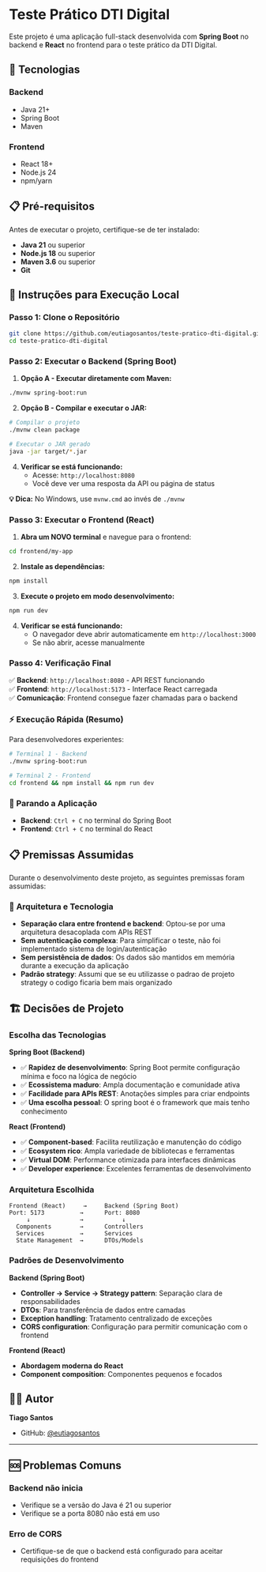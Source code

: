 # Teste Prático DTI Digital

Este projeto é uma aplicação full-stack desenvolvida com **Spring Boot** no backend e **React** no frontend para o teste prático da DTI Digital.

## 🚀 Tecnologias

### Backend
- Java 21+
- Spring Boot
- Maven

### Frontend
- React 18+
- Node.js 24
- npm/yarn

## 📋 Pré-requisitos

Antes de executar o projeto, certifique-se de ter instalado:

- **Java 21** ou superior
- **Node.js 18** ou superior
- **Maven 3.6** ou superior
- **Git**

## 🚀 Instruções para Execução Local

### **Passo 1: Clone o Repositório**

```bash
git clone https://github.com/eutiagosantos/teste-pratico-dti-digital.git
cd teste-pratico-dti-digital
```

### **Passo 2: Executar o Backend (Spring Boot)**

1. **Opção A - Executar diretamente com Maven:**
```bash
./mvnw spring-boot:run
```

2. **Opção B - Compilar e executar o JAR:**
```bash
# Compilar o projeto
./mvnw clean package

# Executar o JAR gerado
java -jar target/*.jar
```

4. **Verificar se está funcionando:**
   - Acesse: `http://localhost:8080`
   - Você deve ver uma resposta da API ou página de status

**💡 Dica:** No Windows, use `mvnw.cmd` ao invés de `./mvnw`

### **Passo 3: Executar o Frontend (React)**

1. **Abra um NOVO terminal** e navegue para o frontend:
```bash
cd frontend/my-app
```

2. **Instale as dependências:**
```bash
npm install
```

3. **Execute o projeto em modo desenvolvimento:**
```bash
npm run dev
```

4. **Verificar se está funcionando:**
   - O navegador deve abrir automaticamente em `http://localhost:3000`
   - Se não abrir, acesse manualmente

### **Passo 4: Verificação Final**

✅ **Backend**: `http://localhost:8080` - API REST funcionando  
✅ **Frontend**: `http://localhost:5173` - Interface React carregada  
✅ **Comunicação**: Frontend consegue fazer chamadas para o backend  

### **⚡ Execução Rápida (Resumo)**

Para desenvolvedores experientes:

```bash
# Terminal 1 - Backend
./mvnw spring-boot:run

# Terminal 2 - Frontend  
cd frontend && npm install && npm run dev
```

### **🔄 Parando a Aplicação**

- **Backend**: `Ctrl + C` no terminal do Spring Boot
- **Frontend**: `Ctrl + C` no terminal do React

## 📋 Premissas Assumidas

Durante o desenvolvimento deste projeto, as seguintes premissas foram assumidas:

### 🔹 **Arquitetura e Tecnologia**
- **Separação clara entre frontend e backend**: Optou-se por uma arquitetura desacoplada com APIs REST
- **Sem autenticação complexa**: Para simplificar o teste, não foi implementado sistema de login/autenticação
- **Sem persistência de dados**: Os dados são mantidos em memória durante a execução da aplicação
- **Padrão strategy**: Assumi que se eu utilizasse o padrao de projeto strategy o codigo ficaria bem mais organizado

## 🏗️ Decisões de Projeto

### **Escolha das Tecnologias**

**Spring Boot (Backend)**
- ✅ **Rapidez de desenvolvimento**: Spring Boot permite configuração mínima e foco na lógica de negócio
- ✅ **Ecossistema maduro**: Ampla documentação e comunidade ativa
- ✅ **Facilidade para APIs REST**: Anotações simples para criar endpoints
- ✅ **Uma escolha pessoal**: O spring boot é o framework que mais tenho conhecimento

**React (Frontend)**
- ✅ **Component-based**: Facilita reutilização e manutenção do código
- ✅ **Ecosystem rico**: Ampla variedade de bibliotecas e ferramentas
- ✅ **Virtual DOM**: Performance otimizada para interfaces dinâmicas
- ✅ **Developer experience**: Excelentes ferramentas de desenvolvimento

### **Arquitetura Escolhida**

```
Frontend (React)     →     Backend (Spring Boot)
Port: 5173          →      Port: 8080
     ↓              →           ↓
  Components        →      Controllers
  Services          →      Services  
  State Management  →      DTOs/Models
```

### **Padrões de Desenvolvimento**

**Backend (Spring Boot)**
- **Controller → Service → Strategy pattern**: Separação clara de responsabilidades
- **DTOs**: Para transferência de dados entre camadas
- **Exception handling**: Tratamento centralizado de exceções
- **CORS configuration**: Configuração para permitir comunicação com o frontend

**Frontend (React)**
- **Abordagem moderna do React**
- **Component composition**: Componentes pequenos e focados

## 👨‍💻 Autor

**Tiago Santos**
- GitHub: [@eutiagosantos](https://github.com/eutiagosantos)

---

## 🆘 Problemas Comuns

### Backend não inicia
- Verifique se a versão do Java é 21 ou superior
- Verifique se a porta 8080 não está em uso

### Erro de CORS
- Certifique-se de que o backend está configurado para aceitar requisições do frontend
